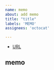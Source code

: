 ```yaml
---
name: memo
about: add memo
title: "title"
labels: 'MEMO'
assignees: 'octocat'

---
```


- [URL]()

## memo



